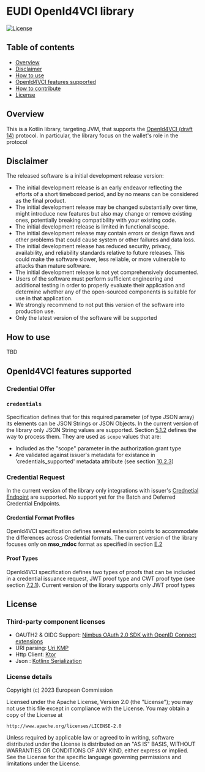 # EUDI OpenId4VCI library

[![License](https://img.shields.io/badge/License-Apache%202.0-blue.svg)](https://www.apache.org/licenses/LICENSE-2.0)

## Table of contents

* [Overview](#overview)
* [Disclaimer](#disclaimer)
* [How to use](#how-to-use)  
* [OpenId4VCI features supported](#openid4vci-features-supported)
* [How to contribute](#how-to-contribute)
* [License](#license)


## Overview

This is a Kotlin library, targeting JVM, that supports 
the [OpenId4VCI (draft 14)](https://openid.bitbucket.io/connect/openid-4-verifiable-credential-issuance-1_0.html) protocol.
In particular, the library focus on the wallet's role in the protocol


## Disclaimer

The released software is a initial development release version: 
-  The initial development release is an early endeavor reflecting the efforts of a short timeboxed period, and by no means can be considered as the final product.  
-  The initial development release may be changed substantially over time, might introduce new features but also may change or remove existing ones, potentially breaking compatibility with your existing code.
-  The initial development release is limited in functional scope.
-  The initial development release may contain errors or design flaws and other problems that could cause system or other failures and data loss.
-  The initial development release has reduced security, privacy, availability, and reliability standards relative to future releases. This could make the software slower, less reliable, or more vulnerable to attacks than mature software.
-  The initial development release is not yet comprehensively documented. 
-  Users of the software must perform sufficient engineering and additional testing in order to properly evaluate their application and determine whether any of the open-sourced components is suitable for use in that application.
-  We strongly recommend to not put this version of the software into production use.
-  Only the latest version of the software will be supported

## How to use

TBD

## OpenId4VCI features supported

### Credential Offer

###  `credentials` 
Specification defines that for this required parameter (of type JSON array) its elements can be JSON Strings or JSON Objects. In the current version of the library only JSON String values are supported.
Section [5.1.2](https://openid.github.io/OpenID4VCI/openid-4-verifiable-credential-issuance-wg-draft.html#section-5.1.2) defines the way to process them. They are used as `scope` values that are: 
-   Included as the "scope" parameter in the authorization grant type
-   Are validated against issuer's metadata for existance in 'credentials_supported' metadata attribute (see section [10.2.3](https://openid.github.io/OpenID4VCI/openid-4-verifiable-credential-issuance-wg-draft.html#section-10.2.3))  

### Credential Request
In the current version of the library only integrations with issuer's [Crednetial Endpoint](https://openid.github.io/OpenID4VCI/openid-4-verifiable-credential-issuance-wg-draft.html#name-credential-endpoint) are supported. No support yet for the Batch and Deferred Credential Endpoints.

#### Credential Format Profiles
OpenId4VCI specification defines several extension points to accommodate the differences across Credential formats. The current version of the library focuses only on **mso_mdoc** format as specified in section [E.2](https://openid.github.io/OpenID4VCI/openid-4-verifiable-credential-issuance-wg-draft.html#name-iso-mdl)  

#### Proof Types
OpenId4VCI specification defines two types of proofs that can be included in a credential issuance request, JWT proof type and CWT proof type (see section [7.2.1](https://openid.github.io/OpenID4VCI/openid-4-verifiable-credential-issuance-wg-draft.html#section-7.2.1)). Current version of the library supports only JWT proof types

## License

### Third-party component licenses

* OAUTH2 & OIDC Support: [Nimbus OAuth 2.0 SDK with OpenID Connect extensions](https://connect2id.com/products/nimbus-oauth-openid-connect-sdk)
* URI parsing: [Uri KMP](https://github.com/eygraber/uri-kmp)
* Http Client: [Ktor](https://ktor.io/)
* Json : [Kotlinx Serialization](https://github.com/Kotlin/kotlinx.serialization)

### License details

Copyright (c) 2023 European Commission

Licensed under the Apache License, Version 2.0 (the "License");
you may not use this file except in compliance with the License.
You may obtain a copy of the License at

    http://www.apache.org/licenses/LICENSE-2.0

Unless required by applicable law or agreed to in writing, software
distributed under the License is distributed on an "AS IS" BASIS,
WITHOUT WARRANTIES OR CONDITIONS OF ANY KIND, either express or implied.
See the License for the specific language governing permissions and
limitations under the License.
